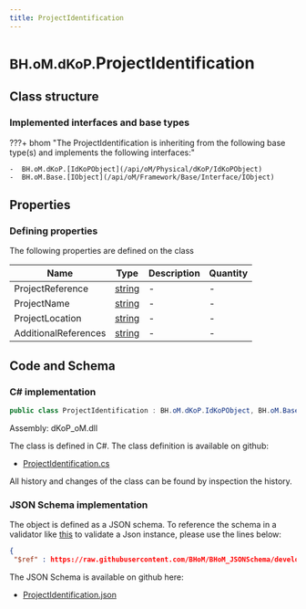 ```yaml
---
title: ProjectIdentification
---
```


# <small>BH.oM.dKoP.</small>**ProjectIdentification**



## Class structure

### Implemented interfaces and base types

???+ bhom "The ProjectIdentification is inheriting from the following base type(s) and implements the following interfaces:"

    -  BH.oM.dKoP.[IdKoPObject](/api/oM/Physical/dKoP/IdKoPObject)
    -  BH.oM.Base.[IObject](/api/oM/Framework/Base/Interface/IObject)


## Properties



### Defining properties

The following properties are defined on the class

| Name             | Type             | Description      | Quantity         |
|------------------|------------------|------------------|------------------|
| ProjectReference | [string](https://learn.microsoft.com/en-us/dotnet/api/System.String?view=netstandard-2.0) | - | - |
| ProjectName | [string](https://learn.microsoft.com/en-us/dotnet/api/System.String?view=netstandard-2.0) | - | - |
| ProjectLocation | [string](https://learn.microsoft.com/en-us/dotnet/api/System.String?view=netstandard-2.0) | - | - |
| AdditionalReferences | [string](https://learn.microsoft.com/en-us/dotnet/api/System.String?view=netstandard-2.0) | - | - |


## Code and Schema

### C# implementation

``` C# title="C#"
public class ProjectIdentification : BH.oM.dKoP.IdKoPObject, BH.oM.Base.IObject
```

Assembly: dKoP_oM.dll

The class is defined in C#. The class definition is available on github:

- [ProjectIdentification.cs](https://github.com/BHoM/dKoP_Toolkit/blob/develop/dKoP_oM/AdministrativeInformation\ProjectIdentification.cs)

All history and changes of the class can be found by inspection the history.
### JSON Schema implementation

The object is defined as a JSON schema. To reference the schema in a validator like [this](https://www.jsonschemavalidator.net/) to validate a Json instance, please use the lines below:

``` json title="JSON Schema"
{
 "$ref" : https://raw.githubusercontent.com/BHoM/BHoM_JSONSchema/develop/dKoP_oM/ProjectIdentification.json}
```

The JSON Schema is available on github here:

- [ProjectIdentification.json](https://github.com/BHoM/BHoM_JSONSchema/blob/develop/dKoP_oM/ProjectIdentification.json)
